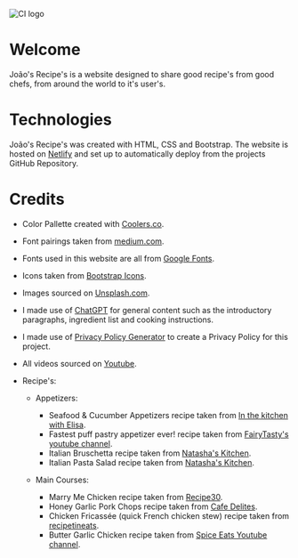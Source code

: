 ![CI logo](https://codeinstitute.s3.amazonaws.com/fullstack/ci_logo_small.png)

# Welcome

João's Recipe's is a website designed to share good recipe's from good chefs, from around the world to it's user's.

# Technologies

João's Recipe's was created with HTML, CSS and Bootstrap. The website is hosted on [Netlify](https://www.netlify.com) and set up to automatically deploy from the projects GitHub Repository.

# Credits

- Color Pallette created with [Coolers.co](https://coolors.co/).
- Font pairings taken from [medium.com](https://medium.com/bentobox-design/font-pairings-our-favorite-google-fonts-for-restaurants-d157e4c5e5fd).
- Fonts used in this website are all from [Google Fonts](https://fonts.google.com/).
- Icons taken from [Bootstrap Icons](https://icons.getbootstrap.com/).
- Images sourced on [Unsplash.com](https://unsplash.com/).
- I made use of [ChatGPT](https://www.chatgpt.com) for general content such as the introductory paragraphs, ingredient list and cooking instructions.
- I made use of [Privacy Policy Generator](https://www.privacypolicygenerator.info/) to create a Privacy Policy for this project.
- All videos sourced on [Youtube](https://www.youtube.com).
- Recipe's:

  - Appetizers:

    - Seafood & Cucumber Appetizers recipe taken from [In the kitchen with Elisa](https://www.inthekitchenwithelisa.com/seafood-and-cucumber-appetizers).
    - Fastest puff pastry appetizer ever! recipe taken from [FairyTasty's youtube channel](https://www.youtube.com/watch?v=nmyeLxPgtaA).
    - Italian Bruschetta recipe taken from [Natasha's Kitchen](https://natashaskitchen.com/classic-bruschetta-recipe/).
    - Italian Pasta Salad recipe taken from [Natasha's Kitchen](https://natashaskitchen.com/italian-pasta-salad/).

  - Main Courses:
    - Marry Me Chicken recipe taken from [Recipe30](https://recipe30.com/marry-me-chicken.html/).
    - Honey Garlic Pork Chops recipe taken from [Cafe Delites](https://cafedelites.com/easy-honey-garlic-pork-chops/).
    - Chicken Fricassée (quick French chicken stew) recipe taken from [recipetineats](https://www.recipetineats.com/chicken-fricassee-quick-french-chicken-stew/).
    - Butter Garlic Chicken recipe taken from [Spice Eats Youtube channel](https://www.youtube.com/watch?v=W8gnfLe8n04).
